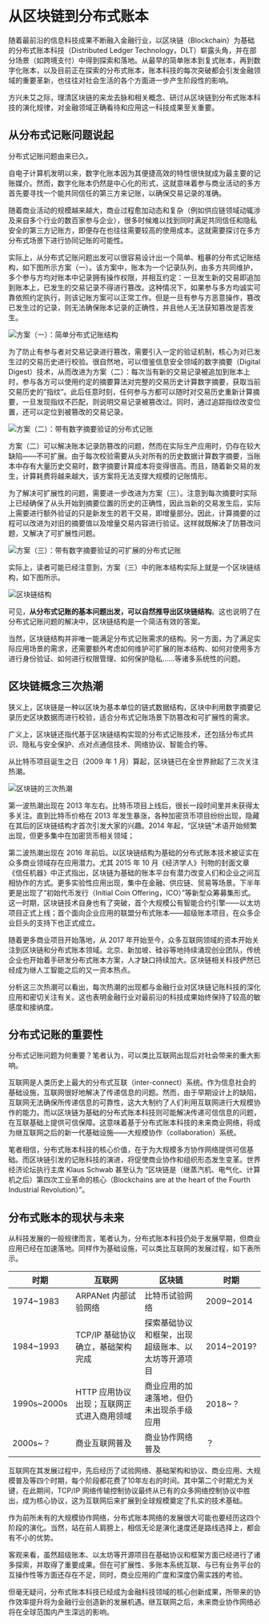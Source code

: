 从区块链到分布式账本
===

<!--
报告对全球区块链和分布式账本领域的技术与平台进行了分析和评价。
区块链来源自分布式记账的需求，先后曾掀起三波研究和应用热潮。狭义上，区块链（Blockchain）是一种以区块为基本单位的链式数据结构，区块中利用数字摘要对之前的交易历史进行校验，适合分布式记账场景下防篡改的需求。广义上，指代基于区块链结构实现的分布式记账技术，还包括分布式共识、隐私与安全保护、点对点通信技术、网络协议、智能合约等。
类比互联网解决了传递“信息”的问题，区块链解决了传递“可信信息”的问题。区块链引发的记账科技的演进，将促使商业协作和组织形态发生变革。核心价值在于为多方协同提供可信基础。目前，区块链被认为是第四次工业革命的核心成果，将成为继互联网之后的重要基础设施。目前，虽然从技术上讲仍处于发展早期，但商业应用已经在加速落地。
以太坊（Ethereum）等开源项目面向公有链领域，可满足小规模、低性能场景的需求；全球科技金融领域巨头们合作推出的超级账本（Hyperledger）开源项目，作为面向商业应用的联盟链最新成果，已经成为未来商业网络的重要规范和实践标准，在性能、安全、智能合约、管理等指标上都取得了重要突破。
-->

随着最前沿的信息科技成果不断融入金融行业，以区块链（Blockchain）为基础的分布式账本科技（Distributed Ledger Technology，DLT）崭露头角，并在部分场景（如跨境支付）中得到探索和落地。从最早的简单账本到复式账本，再到数字化账本，以及目前正在探索的分布式账本，账本科技的每次突破都会引发金融领域的重要革新，也往往对社会生活的各个方面进一步产生阶段性的影响。

方兴未艾之际，理清区块链的来龙去脉和相关概念、研讨从区块链到分布式账本科技的演化规律，对金融领域正确看待和应用这一科技成果至关重要。


## 从分布式记账问题说起

分布式记账问题由来已久。

自电子计算机发明以来，数字化账本因为其便捷高效的特性很快就成为最主要的记账媒介。然而，数字化账本仍然是中心化的形式，这就意味着参与商业活动的多方首先要寻找一个能共同信任的第三方来记账，以确保交易记录的准确。

随着商业活动的规模越来越大，商业过程愈加动态和复杂（例如供应链领域动辄涉及来自多个行业的数百家参与企业），很多时候难以找到同时满足共同信任和隐私安全的第三方记账方，即便存在也往往需要较高的使用成本。这就需要探讨在多方分布式场景下进行协同记账的可能性。

实际上，从分布式记账问题出发可以很容易设计出一个简单、粗暴的分布式记账结构，如下图所示方案（一）。该方案中，账本为一个记录队列，由多方共同维护，多个参与方均对账本中记录拥有操作权限，并相互约定：一旦发生新的交易即追加到账本上，已发生的交易记录不得进行篡改。这种情况下，如果参与多方均诚实可靠依照约定执行，则该记账方案可以正常工作。但是一旦有参与方恶意操作，篡改已发生过的记录，则无法确保账本记录的正确性，并且他人无法获知篡改是否发生。

![方案（一）：简单分布式记账结构](dlt-01.png)

为了防止有参与者对交易记录进行篡改，需要引入一定的验证机制，核心为对已发生过的交易历史进行校验。很自然地，可以借鉴信息安全领域的数字摘要（Digital Digest）技术，从而改进为方案（二）：每次当有新的交易记录被追加到账本上时，参与各方可以使用约定的摘要算法对完整的交易历史计算数字摘要，获取当前交易历史的“指纹”。此后任意时刻，任何参与方都可以随时对交易历史重新计算摘要，一旦发现指纹不匹配，则说明交易记录被篡改过。同时，通过追踪指纹改变位置，还可以定位到被篡改的交易记录。

![方案（二）：带有数字摘要验证的分布式记账](dlt-02.png)

方案（二）可以解决账本记录防篡改的问题，然而在实际生产应用时，仍存在较大缺陷——不可扩展。由于每次校验需要从头对所有的历史数据计算数字摘要，当账本中存有大量历史交易时，数字摘要计算成本将变得很高。而且，随着新交易的发生，计算耗费将越来越大，该方案将无法支撑大规模的记账情形。

为了解决可扩展性的问题，需要进一步改进为方案（三）。注意到每次摘要时实际上已经确保了从头开始到摘要位置的历史的正确性，因此当新的交易发生后，实际上需要进行额外验证的只是新发生的若干交易，即增量部分。因此，计算摘要的过程可以改进为对旧的摘要值以及增量交易内容进行验证。这样就既解决了防篡改问题，又解决了可扩展性问题。

![方案（三）：带有数字摘要验证的可扩展的分布式记账](dlt-03.png)

实际上，读者可能已经注意到，方案（三）中的账本结构实际上就是一个区块链结构，如下图所示。 

![区块链结构](blockchain.png)

可见，**从分布式记账的基本问题出发，可以自然推导出区块链结构**。这也说明了在分布式记账问题的解决中，区块链结构是一个简洁有效的答案。

当然，区块链结构并非唯一能满足分布式记账需求的结构。另一方面，为了满足实际应用场景的需求，还需要额外考虑如何维护可扩展的账本结构、如何对使用多方进行身份验证、如何进行权限管理、如何保护隐私……等诸多系统性的问题。


## 区块链概念三次热潮

狭义上，区块链是一种以区块为基本单位的链式数据结构，区块中利用数字摘要记录历史区块数据而进行校验，适合分布式记账场景下防篡改和可扩展性的需求。

广义上，区块链还指代基于区块链结构实现的分布式记账技术，还包括分布式共识、隐私与安全保护、点对点通信技术、网络协议、智能合约等。

从比特币项目诞生之日（2009 年 1 月）算起，区块链已在全世界掀起了三次关注热潮。

![区块链的三次热潮](3-hops.png)

第一波热潮出现在 2013 年左右。比特币项目上线后，很长一段时间里并未获得太多关注。直到比特币价格在 2013 年发生暴涨，各种加密货币项目纷纷出现，隐藏在其后的区块链结构才首次引发大家的兴趣。2014 年起，“区块链”术语开始频繁出现，但更多集中在加密货币相关领域；

第二波热潮出现在 2016 年前后。以区块链结构为基础的分布式账本技术被证实在众多商业领域存在应用潜力。尤其 2015 年 10 月《经济学人》刊物的封面文章《信任机器》中正式指出，区块链为基础的账本平台有潜力改变人们和企业之间互相协作的方式。更多实验性应用出现，集中在金融、供应链、贸易等场景。下半年更是出现了“初始代币发行（Initial Coin Offering，ICO）”等新型众筹募集形式。这一时期，区块链技术自身也有了突破，首个大规模公有智能合约引擎——以太坊项目正式上线；首个面向企业应用的联盟分布式账本——超级账本项目，在众多企业巨头的支持下也正式成立。

随着更多商业项目开始落地，从 2017 年开始至今，众多互联网领域的资本开始关注到区块链和分布式账本领域。北京、新加坡、硅谷等地持续涌现创业团队，传统企业也开始着手研发分布式账本方案，人才缺口持续加大。区块链相关科技俨然已经成为继人工智能之后的又一资本热点。

分析这三次热潮可以看出，每次热潮的出现都与金融行业对区块链记账科技的深化应用和密切关注有关。这也表明金融行业对最前沿的科技成果始终保持了较高的敏感度和接纳度。


## 分布式记账的重要性

分布式记账问题为何重要？笔者认为，可以类比互联网出现后对社会带来的重大影响。

互联网是人类历史上最大的分布式互联（inter-connect）系统。作为信息社会的基础设施，互联网很好地解决了传递信息的问题。然而，由于早期设计上的缺陷，互联网无法确保所传递信息的可靠性，这大大制约了人们利用互联网进行大规模协作的能力。而以区块链为基础的分布式账本科技则可能解决传递可信信息的问题，在互联基础上提供可信保障。这意味着基于分布式账本科技的未来商业网络，将成为继互联网之后的新一代基础设施——大规模协作（collaboration）系统。

笔者相信，分布式账本科技的核心价值，在于为大规模多方协作网络提供可信基础。而区块链引发的记账科技的演进，将促使商业协作和组织形态发生变革。世界经济论坛执行主席 Klaus Schwab 甚至认为 “区块链是（继蒸汽机、电气化、计算机之后）第四次工业革命的核心（Blockchains are at the heart of the Fourth Industrial Revolution）”。

## 分布式账本的现状与未来

从科技发展的一般规律而言，笔者认为，分布式账本科技仍处于发展早期，但商业应用已经在加速落地。同样作为基础设施，可以类比互联网的发展过程，如下表所示。

时期 | 互联网 | 区块链 | 时期
-- | -- | -- | --
1974~1983 | ARPANet 内部试验网络 | 比特币试验网络 | 2009~2014
1984~1993 | TCP/IP 基础协议确立，基础架构完成 | 探索基础协议和框架，出现超级账本、以太坊等开源项目 | 2014~2019?
1990s~2000s | HTTP 应用协议出现；互联网正式进入商用领域 | 商业应用的加速落地，但仍未出现杀手级应用 | 2018~？
2000s~？ | 商业互联网普及 | 商业协作网络普及 | ？

互联网在其发展过程中，先后经历了试验网络、基础架构和协议、商业应用、大规模普及等四个时期，每个阶段都花费了10年左右的时间。其中第二个时期尤为关键，在此期间，TCP/IP 网络传输控制协议最终从已有的众多网络控制协议中胜出，成为核心协议，这为互联网后来扩展到全球规模奠定了扎实的技术基础。

作为前所未有的大规模协作网络，分布式账本网络的发展很大可能也要经历这四个阶段的演化。当然，站在前人肩膀上，相信无论是演化速度还是路线选择上，都会有不小的优势。

客观来看，虽然超级账本、以太坊等开源项目在基础协议和框架方面已经进行了诸多探索，并取得了重要成果。但在可扩展性、多账本系统互联、与已有业务平台的互操作性等方面还存在不足，同时，商业应用的广度和深度仍需实践的考验。

但毫无疑问，分布式账本科技已经成为金融科技领域的核心创新成果，所带来的协作效率提升将为金融行业创造新的发展机遇。继互联网之后，未来商业协作网络必将在全球范围内产生深远的影响。

